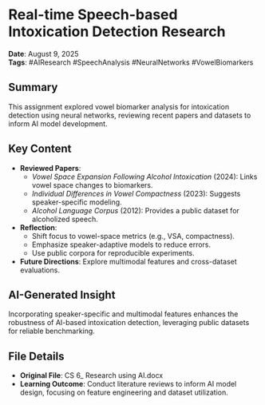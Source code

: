# Real-time Speech-based Intoxication Detection Research

**Date**: August 9, 2025  
**Tags**: #AIResearch #SpeechAnalysis #NeuralNetworks #VowelBiomarkers

## Summary
This assignment explored vowel biomarker analysis for intoxication detection using neural networks, reviewing recent papers and datasets to inform AI model development.

## Key Content
- **Reviewed Papers**:
  - *Vowel Space Expansion Following Alcohol Intoxication* (2024): Links vowel space changes to biomarkers.
  - *Individual Differences in Vowel Compactness* (2023): Suggests speaker-specific modeling.
  - *Alcohol Language Corpus* (2012): Provides a public dataset for alcoholized speech.
- **Reflection**:
  - Shift focus to vowel-space metrics (e.g., VSA, compactness).
  - Emphasize speaker-adaptive models to reduce errors.
  - Use public corpora for reproducible experiments.
- **Future Directions**: Explore multimodal features and cross-dataset evaluations.

## AI-Generated Insight
Incorporating speaker-specific and multimodal features enhances the robustness of AI-based intoxication detection, leveraging public datasets for reliable benchmarking.

## File Details
- **Original File**: CS 6_ Research using AI.docx
- **Learning Outcome**: Conduct literature reviews to inform AI model design, focusing on feature engineering and dataset utilization.

